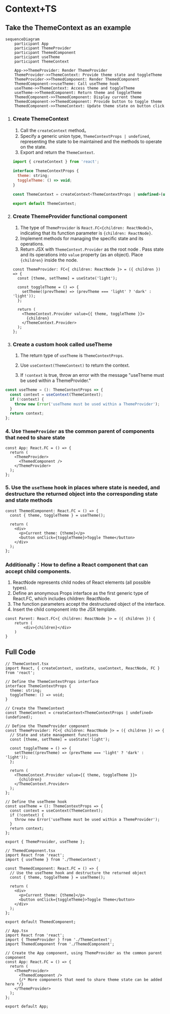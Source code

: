 # Context+TS

## Take the ThemeContext as an example

```mermaid
sequenceDiagram
    participant App
    participant ThemeProvider
    participant ThemedComponent
    participant useTheme
    participant ThemeContext

    App->>ThemeProvider: Render ThemeProvider
    ThemeProvider->>ThemeContext: Provide theme state and toggleTheme
    ThemeProvider->>ThemedComponent: Render ThemedComponent
    ThemedComponent->>useTheme: Call useTheme hook
    useTheme->>ThemeContext: Access theme and toggleTheme
    useTheme->>ThemedComponent: Return theme and toggleTheme
    ThemedComponent->>ThemedComponent: Display current theme
    ThemedComponent->>ThemedComponent: Provide button to toggle theme
    ThemedComponent->>ThemeContext: Update theme state on button click

```



1. ### Create ThemeContext

   1. Call the `createContext` method。
   2. Specify a generic union type, `ThemeContextProps | undefined`, representing the state to be maintained and the methods to operate on the state.
   3. Export and return the `ThemeContext`.

   ```js
   import { createContext } from 'react';
   
   interface ThemeContextProps {
     theme: string;
     toggleTheme: () => void;
   }
   
   const ThemeContext = createContext<ThemeContextProps | undefined>(undefined);
   
   export default ThemeContext;
   
   ```

2. ### Create ThemeProvider functional component

   1. The type of `ThemeProvider` is `React.FC<{children: ReactNode}>`, indicating that its function parameter is `{children: ReactNode}`.
   2. Implement methods for managing the specific state and its operations.
   3. Return JSX with `ThemeContext.Provider` as the root node . Pass state and its operations into `value` property (as an object). Place `{children}` inside the node.

   ```tsx
   const ThemeProvider: FC<{ children: ReactNode }> = ({ children }) => {
     const [theme, setTheme] = useState('light');
   
     const toggleTheme = () => {
       setTheme((prevTheme) => (prevTheme === 'light' ? 'dark' : 'light'));
     };
   
     return (
       <ThemeContext.Provider value={{ theme, toggleTheme }}>
         {children}
       </ThemeContext.Provider>
     );
   };
   ```

3. ### Create a custom hook called useTheme

   1. The return type of `useTheme` is `ThemeContextProps`.

   2. Use `useContext(ThemeContext)` to return the context.

   3. If `!context` is true, throw an error with the message "useTheme must be used within a ThemeProvider."

```js
const useTheme = (): ThemeContextProps => {
  const context = useContext(ThemeContext);
  if (!context) {
    throw new Error('useTheme must be used within a ThemeProvider');
  }
  return context;
};
```



### 4. Use `ThemeProvider` as the common parent of components that need to share state

```tsx
const App: React.FC = () => {
  return (
    <ThemeProvider>
      <ThemedComponent />
    </ThemeProvider>
  );
};
```



### 5. Use the `useTheme` hook in places where state is needed, and destructure the returned object into the corresponding state and state methods

```tsx
const ThemedComponent: React.FC = () => {
  const { theme, toggleTheme } = useTheme();

  return (
    <div>
      <p>Current theme: {theme}</p>
      <button onClick={toggleTheme}>Toggle Theme</button>
    </div>
  );
};
```



### Additionally：How to define a React component that can accept child components.

1. ReactNode represents child nodes of React elements (all possible types).
2. Define an anonymous Props interface as the first generic type of React.FC, which includes children: ReactNode.
3. The function parameters accept the destructured object of the interface.
4. Insert the child component into the JSX template.

```tsx
const Parent: React.FC<{ children: ReactNode }> = ({ children }) {
    return (
    	<div>{children}</div>
    )
}
```



## Full Code

```tsx
// ThemeContext.tsx
import React, { createContext, useState, useContext, ReactNode, FC } from 'react';

// Define the ThemeContextProps interface
interface ThemeContextProps {
  theme: string;
  toggleTheme: () => void;
}

// Create the ThemeContext
const ThemeContext = createContext<ThemeContextProps | undefined>(undefined);

// Define the ThemeProvider component
const ThemeProvider: FC<{ children: ReactNode }> = ({ children }) => {
  // State and state management functions
  const [theme, setTheme] = useState('light');

  const toggleTheme = () => {
    setTheme((prevTheme) => (prevTheme === 'light' ? 'dark' : 'light'));
  };

  return (
    <ThemeContext.Provider value={{ theme, toggleTheme }}>
      {children}
    </ThemeContext.Provider>
  );
};

// Define the useTheme hook
const useTheme = (): ThemeContextProps => {
  const context = useContext(ThemeContext);
  if (!context) {
    throw new Error('useTheme must be used within a ThemeProvider');
  }
  return context;
};

export { ThemeProvider, useTheme };

// ThemedComponent.tsx
import React from 'react';
import { useTheme } from './ThemeContext';

const ThemedComponent: React.FC = () => {
  // Use the useTheme hook and destructure the returned object
  const { theme, toggleTheme } = useTheme();

  return (
    <div>
      <p>Current theme: {theme}</p>
      <button onClick={toggleTheme}>Toggle Theme</button>
    </div>
  );
};

export default ThemedComponent;

// App.tsx
import React from 'react';
import { ThemeProvider } from './ThemeContext';
import ThemedComponent from './ThemedComponent';

// Create the App component, using ThemeProvider as the common parent component
const App: React.FC = () => {
  return (
    <ThemeProvider>
      <ThemedComponent />
      {/* More components that need to share theme state can be added here */}
    </ThemeProvider>
  );
};

export default App;
```
